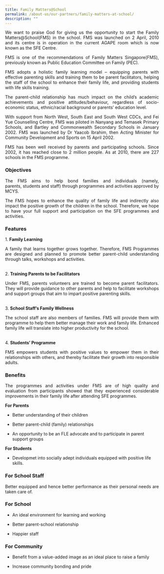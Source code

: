 ```yaml
---
title: Family Matters@School
permalink: /about-us/our-partners/family-matters-at-school/
description: ""
---
```

<p style="text-align: justify;">We want to praise God for giving us the opportunity to start the Family Matters@School(FMS) in the school.&nbsp;FMS was launched on 2 April, 2010 and its centre is in operation in the current AGAPE room which is now known as the SFE Centre.  
  
</p><p style="text-align: justify;">FMS is one of the recommendations of Family Matters Singapore(FMS), previously known as Public Education Committee on Family (PEC).  
  
</p><p style="text-align: justify;">FMS adopts a holistic family learning model – equipping parents with effective parenting skills and training them to be parent facilitators, helping the staff of the school to enhance their family life, and providing students with life skills training.  
  
</p><p style="text-align: justify;">The parent-child relationship has much impact on the child’s academic achievements and positive attitudes/behaviour, regardless of socio-economic status, ethnic/racial background or parents’ education level.  
  
</p><p style="text-align: justify;">With support from North West, South East and South West CDCs, and Fei Yue Counselling Centre, FMS was piloted in Nanyang and Temasek Primary Schools, and Bartley and Commonwealth Secondary Schools in January 2002. FMS was launched by Dr Yaacob Ibrahim, then Acting Minister for Community Development and Sports on 15 April 2002.  
  
</p><p style="text-align: justify;">FMS has been well received by parents and participating schools. Since 2002, it has reached close to 2 million people. As at 2010, there are 227 schools in the FMS programme. </p> 
  
### Objectives

<p></p><p style="text-align: justify;">The FMS aims to help bond families and individuals (namely, parents,&nbsp;students and staff) through programmes and activities approved by MCYS.  
  
</p><p style="text-align: justify;">The FMS hopes to enhance the quality of family life and indirectly also impact the positive growth of the children in the school. Therefore, we hope to have your full support and participation on the SFE programmes and activities.</p>

  
### Features

<p></p><p style="text-align: justify;">1.&nbsp;<b>Family Learning</b><br> 
</p><p style="text-align: justify;">A family that learns together grows together. Therefore, FMS Programmes are designed and planned to promote better parent-child understanding through talks, workshops and activities.  <br><br>
      
    
2.&nbsp;<b>Training Parents to be Facilitators</b><br>  
</p><p style="text-align: justify;">Under FMS, parents volunteers are trained to become parent facilitators. They will provide guidance to other parents and help to facilitate workshops and support groups that aim to impart positive parenting skills.  <br><br>
      
    
3.&nbsp;<b>School Staff’s Family Wellness</b><br>
</p><p style="text-align: justify;">The school staff are also members of families.&nbsp;FMS&nbsp;will provide them with programme to help them better manage their work and family life. Enhanced family life will translate into higher productivity for the school.  <br><br>
      
    
4.&nbsp;<b>Students’ Programme</b><br>
</p><p style="text-align:justify;">FMS&nbsp;empowers students with positive values to empower them in their relationships with others, and thereby facilitate their growth into responsible adults.<br></p>
  
### Benefits

<p style="text-align: justify;">The programmes and activities under&nbsp;FMS&nbsp;are of high quality and evaluation from participants showed that they experienced considerable improvements in their family life after attending SFE programmes.  <br>
  
<b>For Parents</b><br>
  
* Better understanding of their children<br>
  
* Better parent-child (family) relationships<br>
  
* An opportunity to be an FLE advocate and to participate in parent support groups<br>
  
  
<b>For Students</b><br>
  
* Developmet into socially adept individuals equipped with positive life skills.<br></p>
  

### For School Staff<br>

<p style="text-align: justify;">Better equipped and hence better performance as their personal needs are taken care of.<br></p>
  

### For School<br>
  
* An ideal environment for learning and working<br>
  
* Better parent-school relationship<br>
  
* Happier staff  <br>

### For Community<br>
  
* Benefit from a value-added image as an ideal place to raise a family<br>
  
* Increase community bonding and pride<p></p>